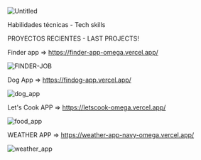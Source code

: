 ![Untitled](https://user-images.githubusercontent.com/88290587/169665511-1922b9f7-fe14-4a44-a689-8f71dafb7f29.png)

Habilidades técnicas - Tech skills


PROYECTOS RECIENTES - LAST PROJECTS!

Finder app => https://finder-app-omega.vercel.app/

![FINDER-JOB](https://user-images.githubusercontent.com/88290587/174130729-49e63a54-8862-4058-8ec7-921341f034a2.png)

Dog App => https://findog-app.vercel.app/

![dog_app](https://user-images.githubusercontent.com/88290587/177466236-b2e4a6d8-79ad-4ad5-b22d-5e903c5ab8a8.png)


Let's Cook APP => https://letscook-omega.vercel.app/

![food_app](https://user-images.githubusercontent.com/88290587/177466025-5368bd12-d8a6-471d-bce2-e1d99ad64101.png)


WEATHER APP => https://weather-app-navy-omega.vercel.app/

![weather_app](https://user-images.githubusercontent.com/88290587/177465918-ca4d2f61-76f9-466c-835b-03976ade32a5.png)
